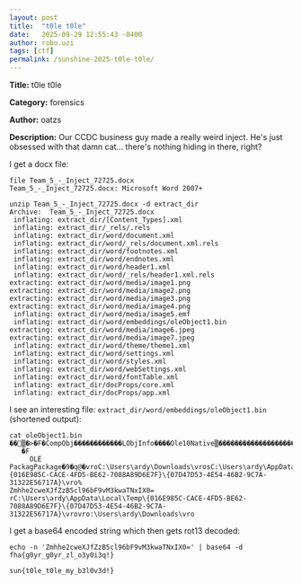 ```yaml
---
layout: post
title:  "t0le t0le"
date:   2025-09-29 12:55:43 -0400
author: robo.uzi
tags: [ctf]
permalink: /sunshine-2025-t0le-t0le/
---
```


**Title:** t0le t0le

**Category:** forensics

**Author:** oatzs

**Description:** Our CCDC business guy made a really weird inject. He's just obsessed with that damn cat... there's nothing hiding in there, right?

I get a docx file: 
```shell
file Team_5_-_Inject_72725.docx  
Team_5_-_Inject_72725.docx: Microsoft Word 2007+  

unzip Team_5_-_Inject_72725.docx -d extract_dir  
Archive:  Team_5_-_Inject_72725.docx  
 inflating: extract_dir/[Content_Types].xml     
 inflating: extract_dir/_rels/.rels     
 inflating: extract_dir/word/document.xml     
 inflating: extract_dir/word/_rels/document.xml.rels     
 inflating: extract_dir/word/footnotes.xml     
 inflating: extract_dir/word/endnotes.xml     
 inflating: extract_dir/word/header1.xml     
 inflating: extract_dir/word/_rels/header1.xml.rels     
extracting: extract_dir/word/media/image1.png     
extracting: extract_dir/word/media/image2.png     
extracting: extract_dir/word/media/image3.png     
extracting: extract_dir/word/media/image4.png     
 inflating: extract_dir/word/media/image5.emf     
 inflating: extract_dir/word/embeddings/oleObject1.bin     
extracting: extract_dir/word/media/image6.jpeg     
extracting: extract_dir/word/media/image7.jpeg     
 inflating: extract_dir/word/theme/theme1.xml     
 inflating: extract_dir/word/settings.xml     
 inflating: extract_dir/word/styles.xml     
 inflating: extract_dir/word/webSettings.xml     
 inflating: extract_dir/word/fontTable.xml     
 inflating: extract_dir/docProps/core.xml     
 inflating: extract_dir/docProps/app.xml
```

I see an interesting file: `extract_dir/word/embeddings/oleObject1.bin` (shortened output):
```shell
cat oleObject1.bin
��ࡱ▒�>�F�CompObj������������LObjInfo����Ole10Native▒��������������������� 
   �F  
     OLE PackagPackage�9�q@�vroC:\Users\ardy\Downloads\vrosC:\Users\ardy\AppData\Local\Temp\{016E985C-CACE-4FD5-BE62-7088A89D6E7F}\{07D47D53-4E54-46B2-9C7A-31322E56717A}\vro%  
Zmhhe2cweXJfZzB5cl96bF9vM3kwaTNxIX0=  
rC:\Users\ardy\AppData\Local\Temp\{016E985C-CACE-4FD5-BE62-7088A89D6E7F}\{07D47D53-4E54-46B2-9C7A-31322E56717A}\vrovro:\Users\ardy\Downloads\vro
```

I get a base64 encoded string which then gets rot13 decoded:
```shell
echo -n 'Zmhhe2cweXJfZzB5cl96bF9vM3kwaTNxIX0=' | base64 -d  
fha{g0yr_g0yr_zl_o3y0i3q!}
```

`sun{t0le_t0le_my_b3l0v3d!}`